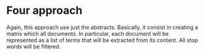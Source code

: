 # Four approach

Again, this approach use just the abstracts. Basically, it consist in creating a matrix which all documents. In particular,
each document will be represented as a list of terms that will be extracted from its content. All stop words will be filtered.